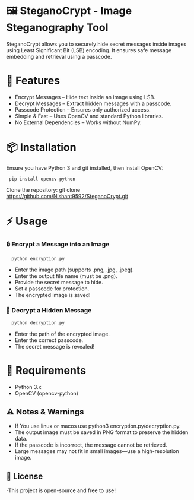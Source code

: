# 🖼️ SteganoCrypt - Image Steganography Tool

SteganoCrypt allows you to securely hide secret messages inside images using Least Significant Bit (LSB) encoding. It ensures safe message embedding and retrieval using a passcode.
# 🚀 Features

- Encrypt Messages – Hide text inside an image using LSB.
- Decrypt Messages – Extract hidden messages with a passcode.
- Passcode Protection – Ensures only authorized access.
- Simple & Fast – Uses OpenCV and standard Python libraries.
- No External Dependencies – Works without NumPy.
# 📦 Installation

Ensure you have Python 3 and git installed, then install OpenCV:

     pip install opencv-python
     
Clone the repository:
     git clone https://github.com/Nishant9592/SteganoCrypt.git
# ⚡ Usage
### 🔒 Encrypt a Message into an Image

      python encryption.py

- Enter the image path (supports .png, .jpg, .jpeg).
- Enter the output file name (must be .png).
- Provide the secret message to hide.
- Set a passcode for protection.
- The encrypted image is saved!

### 🔑 Decrypt a Hidden Message

      python decryption.py

- Enter the path of the encrypted image.
- Enter the correct passcode.
- The secret message is revealed!

# 🔧 Requirements

- Python 3.x
- OpenCV (opencv-python)

## ⚠️ Notes & Warnings
- If You use linux or macos use python3 encryption.py/decryption.py.
- The output image must be saved in PNG format to preserve the hidden data.
- If the passcode is incorrect, the message cannot be retrieved.
- Large messages may not fit in small images—use a high-resolution image.

## 📜 License

-This project is open-source and free to use!
